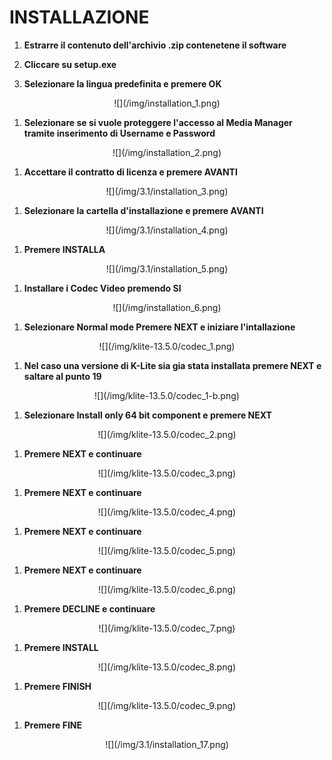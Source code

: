 # INSTALLAZIONE


1. __Estrarre il contenuto dell'archivio .zip contenetene il software__

1. __Cliccare su setup.exe__

1. __Selezionare la lingua predefinita e premere <span class="text-lightblue">OK</span>__
<center>![](/img/installation_1.png)</center>

1. __Selezionare se si vuole proteggere l'accesso al Media Manager tramite inserimento di Username e Password__
<center>![](/img/installation_2.png)</center>

1. __Accettare il contratto di licenza e premere <span class="text-lightblue">AVANTI</span>__
<center>![](/img/3.1/installation_3.png)</center>

1. __Selezionare la cartella d'installazione e premere <span class="text-lightblue">AVANTI</span>__
<center>![](/img/3.1/installation_4.png)</center>

1. __Premere <span class="text-lightblue">INSTALLA</span>__
<center>![](/img/3.1/installation_5.png)</center>

1. __Installare i Codec Video premendo <span class="text-lightblue">SI</span>__
<center>![](/img/installation_6.png)</center>

1. __Selezionare <span class="text-purple">Normal mode</span> Premere <span class="text-lightblue">NEXT</span> e iniziare l'intallazione__
<center>![](/img/klite-13.5.0/codec_1.png)</center>

1. __Nel caso una versione di K-Lite sia gia stata installata premere <span class="text-lightblue">NEXT</span> e saltare al punto 19__
<center>![](/img/klite-13.5.0/codec_1-b.png)</center>

1. __Selezionare <span class="text-purple">Install only 64 bit component</span> e premere <span class="text-lightblue">NEXT</span>__
<center>![](/img/klite-13.5.0/codec_2.png)</center>

1. __Premere <span class="text-lightblue">NEXT</span> e continuare__
<center>![](/img/klite-13.5.0/codec_3.png)</center>

1. __Premere <span class="text-lightblue">NEXT</span> e continuare__
<center>![](/img/klite-13.5.0/codec_4.png)</center>

1. __Premere <span class="text-lightblue">NEXT</span> e continuare__
<center>![](/img/klite-13.5.0/codec_5.png)</center>

1. __Premere <span class="text-lightblue">NEXT</span> e continuare__
<center>![](/img/klite-13.5.0/codec_6.png)</center>

1. __Premere <span class="text-lightblue">DECLINE</span> e continuare__
<center>![](/img/klite-13.5.0/codec_7.png)</center>

1. __Premere <span class="text-lightblue">INSTALL</span>__
<center>![](/img/klite-13.5.0/codec_8.png)</center>

1. __Premere <span class="text-lightblue">FINISH</span>__
<center>![](/img/klite-13.5.0/codec_9.png)</center>

1. __Premere <span class="text-lightblue">FINE</span>__
<center>![](/img/3.1/installation_17.png)</center>


